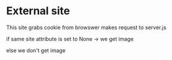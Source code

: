 # External site

This site grabs cookie from browswer
makes request to server.js 

if 
  same site attribute is set to  None -> we get image
  
else 
  we don't get image



